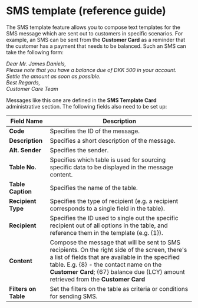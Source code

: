 # SMS template (reference guide)

The SMS template feature allows you to compose text templates for the SMS message which are sent out to customers in specific scenarios. For example, an SMS can be sent from the **Customer Card** as a reminder that the customer has a payment that needs to be balanced. Such an SMS can take the following form:

*Dear  Mr. James Daniels,*      
*Please note that you have a balance due of DKK 500 in your account.*      
*Settle the amount as soon as possible.*      
*Best Regards,*      
*Customer Care Team*        

Messages like this one are defined in the **SMS Template Card** administrative section. The following fields also need to be set up:

| Field Name      | Description |
| ----------- | ----------- |
| **Code** | Specifies the ID of the message. |
| **Description** | Specifies a short description of the message. |
| **Alt. Sender** | Specifies the sender. |
| **Table No.** | Specifies which table is used for sourcing specific data to be displayed in the message content. | 
| **Table Caption** | Specifies the name of the table. |
| **Recipient Type** | Specifies the type of recipient (e.g. a recipient corresponds to a single field in the table). |
| **Recipient** | Specifies the ID used to single out the specific recipient out of all options in the table, and reference them in the template (e.g. {1}). |
| **Content** | Compose the message that will be sent to SMS recipients. On the right side of the screen, there's a list of fields that are available in the specified table. E.g. {8} - the contact name on the **Customer Card**; {67} balance due (LCY) amount retrieved from the **Customer Card** | 
| **Filters on Table** | Set the filters on the table as criteria or conditions for sending SMS. |